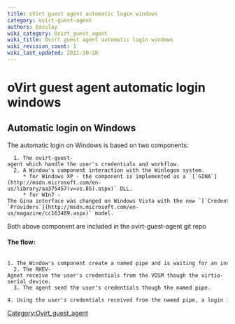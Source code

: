 ```yaml
---
title: oVirt guest agent automatic login windows
category: ovirt-guest-agent
authors: bazulay
wiki_category: Ovirt_guest_agent
wiki_title: Ovirt guest agent automatic login windows
wiki_revision_count: 1
wiki_last_updated: 2011-10-28
---
```


<!-- TODO: Content review -->

# oVirt guest agent automatic login windows

## Automatic login on Windows

The automatic login on Windows is based on two components:

      1. The ovirt-guest-agent which handle the user's credentials and workflow.
      2. A Window's component interaction with the Winlogon system.
         * for Windows XP - the component is implemented as a `[`GINA`](http://msdn.microsoft.com/en-us/library/aa375457(v=vs.85).aspx)` DLL. 
         * for WIn7 -The Gina interface was changed on Windows Vista with the new `[`Credential` `Providers`](http://msdn.microsoft.com/en-us/magazine/cc163489.aspx)` model.

Both above component are included in the ovirt-guest-agent git repo

#### The flow:

      1. The Window's component create a named pipe and is waiting for an incoming connection.
      2. The RHEV-Agnet receive the user's credentials from the VDSM though the virtio-serial device.
      3. The agent send the user's credentials though the named pipe.
      4. Using the user's credentials received from the named pipe, a login is performed on user's behalf.

<Category:Ovirt_guest_agent>
